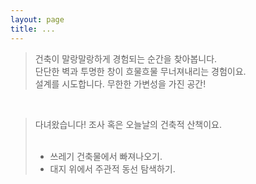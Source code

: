 ```yaml
---
layout: page
title: ...
---
```


> 건축이 말랑말랑하게 경험되는 순간을 찾아봅니다.<br/>
> 단단한 벽과 투명한 창이 흐물흐물 무너져내리는 경험이요.<br/>
> 설계를 시도합니다. 무한한 가변성을 가진 공간!
 <br/>
 
> 다녀왔습니다! 조사 혹은 오늘날의 건축적 산책이요.
> <br/>
> <br/>
> + 쓰레기 건축물에서 빠져나오기.<br/>
> + 대지 위에서 주관적 동선 탐색하기.
